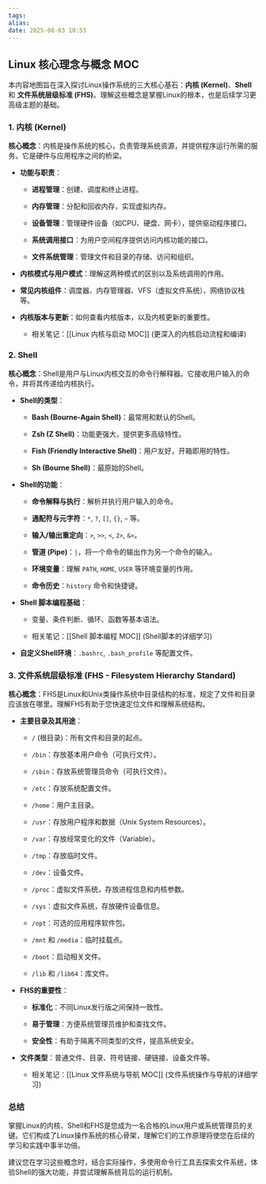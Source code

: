 ```yaml
---
tags: 
alias: 
date: 2025-08-03 10:53
---
```

## Linux 核心理念与概念 MOC

本内容地图旨在深入探讨Linux操作系统的三大核心基石：**内核 (Kernel)**、**Shell** 和 **文件系统层级标准 (FHS)**。理解这些概念是掌握Linux的根本，也是后续学习更高级主题的基础。

### 1. 内核 (Kernel)

**核心概念**：内核是操作系统的核心，负责管理系统资源，并提供程序运行所需的服务。它是硬件与应用程序之间的桥梁。

- **功能与职责**：
    
    - **进程管理**：创建、调度和终止进程。
        
    - **内存管理**：分配和回收内存，实现虚拟内存。
        
    - **设备管理**：管理硬件设备（如CPU、硬盘、网卡），提供驱动程序接口。
        
    - **系统调用接口**：为用户空间程序提供访问内核功能的接口。
        
    - **文件系统管理**：管理文件和目录的存储、访问和组织。
        
- **内核模式与用户模式**：理解这两种模式的区别以及系统调用的作用。
    
- **常见内核组件**：调度器、内存管理器、VFS（虚拟文件系统）、网络协议栈等。
    
- **内核版本与更新**：如何查看内核版本，以及内核更新的重要性。
    
    - 相关笔记：[[Linux 内核与启动 MOC]] (更深入的内核启动流程和编译)
        

### 2. Shell

**核心概念**：Shell是用户与Linux内核交互的命令行解释器。它接收用户输入的命令，并将其传递给内核执行。

- **Shell的类型**：
    
    - **Bash (Bourne-Again Shell)**：最常用和默认的Shell。
        
    - **Zsh (Z Shell)**：功能更强大，提供更多高级特性。
        
    - **Fish (Friendly Interactive Shell)**：用户友好，开箱即用的特性。
        
    - **Sh (Bourne Shell)**：最原始的Shell。
        
- **Shell的功能**：
    
    - **命令解释与执行**：解析并执行用户输入的命令。
        
    - **通配符与元字符**：`*`, `?`, `[]`, `{}`, `~` 等。
        
    - **输入/输出重定向**：`>`, `>>`, `<`, `2>`, `&>`。
        
    - **管道 (Pipe)**：`|`，将一个命令的输出作为另一个命令的输入。
        
    - **环境变量**：理解 `PATH`, `HOME`, `USER` 等环境变量的作用。
        
    - **命令历史**：`history` 命令和快捷键。
        
- **Shell 脚本编程基础**：
    
    - 变量、条件判断、循环、函数等基本语法。
        
    - 相关笔记：[[Shell 脚本编程 MOC]] (Shell脚本的详细学习)
        
- **自定义Shell环境**：`.bashrc`, `.bash_profile` 等配置文件。
    

### 3. 文件系统层级标准 (FHS - Filesystem Hierarchy Standard)

**核心概念**：FHS是Linux和Unix类操作系统中目录结构的标准，规定了文件和目录应该放在哪里。理解FHS有助于您快速定位文件和理解系统结构。

- **主要目录及其用途**：
    
    - `/` (根目录)：所有文件和目录的起点。
        
    - `/bin`：存放基本用户命令（可执行文件）。
        
    - `/sbin`：存放系统管理员命令（可执行文件）。
        
    - `/etc`：存放系统配置文件。
        
    - `/home`：用户主目录。
        
    - `/usr`：存放用户程序和数据（Unix System Resources）。
        
    - `/var`：存放经常变化的文件（Variable）。
        
    - `/tmp`：存放临时文件。
        
    - `/dev`：设备文件。
        
    - `/proc`：虚拟文件系统，存放进程信息和内核参数。
        
    - `/sys`：虚拟文件系统，存放硬件设备信息。
        
    - `/opt`：可选的应用程序软件包。
        
    - `/mnt` 和 `/media`：临时挂载点。
        
    - `/boot`：启动相关文件。
        
    - `/lib` 和 `/lib64`：库文件。
        
- **FHS的重要性**：
    
    - **标准化**：不同Linux发行版之间保持一致性。
        
    - **易于管理**：方便系统管理员维护和查找文件。
        
    - **安全性**：有助于隔离不同类型的文件，提高系统安全。
        
- **文件类型**：普通文件、目录、符号链接、硬链接、设备文件等。
    
    - 相关笔记：[[Linux 文件系统与导航 MOC]] (文件系统操作与导航的详细学习)
        

### 总结

掌握Linux的内核、Shell和FHS是您成为一名合格的Linux用户或系统管理员的关键。它们构成了Linux操作系统的核心骨架，理解它们的工作原理将使您在后续的学习和实践中事半功倍。

建议您在学习这些概念时，结合实际操作，多使用命令行工具去探索文件系统，体验Shell的强大功能，并尝试理解系统背后的运行机制。